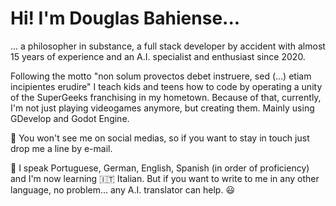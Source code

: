 # Hi! I'm Douglas Bahiense...
... a philosopher in substance, a full stack developer by accident with almost 15 years of experience and an A.I. specialist and enthusiast since 2020. 

Following the motto "non solum provectos debet instruere, sed (...) etiam incipientes erudire" I teach kids and teens how to code by operating a unity of the SuperGeeks franchising in my hometown. Because of that, currently, I'm not just playing videogames anymore, but creating them. Mainly using GDevelop and Godot Engine.

📧 You won't see me on social medias, so if you want to stay in touch just drop me a line by e-mail.

🚩 I speak Portuguese, German, English, Spanish (in order of proficiency) and I'm now learning 🇮🇹 Italian. But if you want to write to me in any other language, no problem... any A.I. translator can help. 😃
